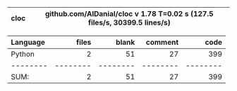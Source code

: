 cloc|github.com/AlDanial/cloc v 1.78  T=0.02 s (127.5 files/s, 30399.5 lines/s)
--- | ---

Language|files|blank|comment|code
:-------|-------:|-------:|-------:|-------:
Python|2|51|27|399
--------|--------|--------|--------|--------
SUM:|2|51|27|399
